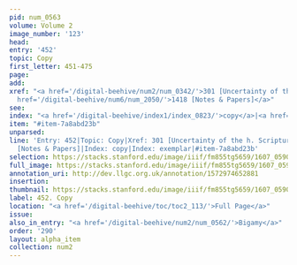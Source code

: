 ```yaml
---
pid: num_0563
volume: Volume 2
image_number: '123'
head:
entry: '452'
topic: Copy
first_letter: 451-475
page:
add:
xref: "<a href='/digital-beehive/num2/num_0342/'>301 [Uncertainty of the h. Scripture]</a>|<a
  href='/digital-beehive/num6/num_2050/'>1418 [Notes & Papers]</a>"
see:
index: "<a href='/digital-beehive/index1/index_0823/'>copy</a>|<a href='/digital-beehive/index2/index_1287/'>exemplar</a>"
item: "#item-7a8abd23b"
unparsed:
line: 'Entry: 452|Topic: Copy|Xref: 301 [Uncertainty of the h. Scripture]|Xref: 1418
  [Notes & Papers]|Index: copy|Index: exemplar|#item-7a8abd23b'
selection: https://stacks.stanford.edu/image/iiif/fm855tg5659/1607_0590/342,1886,2962,381/full/0/default.jpg
full_image: https://stacks.stanford.edu/image/iiif/fm855tg5659/1607_0590/full/full/0/default.jpg
annotation_uri: http://dev.llgc.org.uk/annotation/1572974652881
insertion:
thumbnail: https://stacks.stanford.edu/image/iiif/fm855tg5659/1607_0590/342,1886,600,180/250,/0/default.jpg
label: 452. Copy
location: "<a href='/digital-beehive/toc/toc2_113/'>Full Page</a>"
issue:
also_in_entry: "<a href='/digital-beehive/num2/num_0562/'>Bigamy</a>"
order: '290'
layout: alpha_item
collection: num2
---
```

